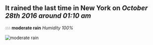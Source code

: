 ## It rained the last time in New York on *October 28th 2016 around 01:10 am*
💧💧💧  **moderate rain** *Humidity 100%*

![moderate rain](http://openweathermap.org/img/w/10n.png)
